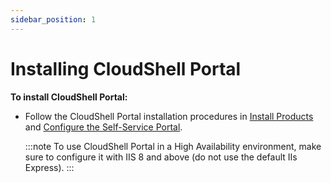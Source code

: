 ```yaml
---
sidebar_position: 1
---
```


# Installing CloudShell Portal

**To install CloudShell Portal:**

- Follow the CloudShell Portal installation procedures in [Install Products](../../../cloudshell-suite/complete-install/install-cloudshell/install-products.md) and [Configure the Self-Service Portal](../../../cloudshell-suite/configure-products/configure-portal/index.md).
    
    :::note
    To use CloudShell Portal in a High Availability environment, make sure to configure it with IIS 8 and above (do not use the default IIs Express).
    :::